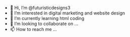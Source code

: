 - 👋 Hi, I’m @futuristicdesigns3
- 👀 I’m interested in digital marketing and website design
- 🌱 I’m currently learning html coding
- 💞️ I’m looking to collaborate on ...
- 📫 How to reach me ...

<!---
futuristicdesigns3/futuristicdesigns3 is a ✨ special ✨ repository because its `README.md` (this file) appears on your GitHub profile.
You can click the Preview link to take a look at your changes.
--->
